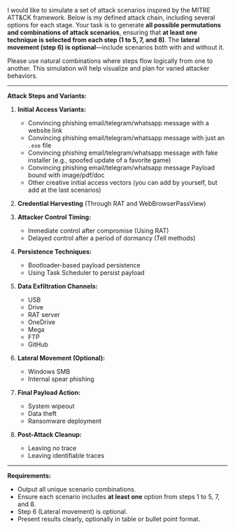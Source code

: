 I would like to simulate a set of attack scenarios inspired by the MITRE ATT\&CK framework. Below is my defined attack chain, including several options for each stage. Your task is to generate **all possible permutations and combinations of attack scenarios**, ensuring that **at least one technique is selected from each step (1 to 5, 7, and 8)**. The **lateral movement (step 6) is optional**—include scenarios both with and without it.

Please use natural combinations where steps flow logically from one to another. This simulation will help visualize and plan for varied attacker behaviors.

---

**Attack Steps and Variants:**

1. **Initial Access Variants:**

   * Convincing phishing email/telegram/whatsapp message with a website link
   * Convincing phishing email/telegram/whatsapp message with just an `.exe` file
   * Convincing phishing email/telegram/whatsapp message with fake installer (e.g., spoofed update of a favorite game)
   * Convincing phishing email/telegram/whatsapp message Payload bound with image/pdf/doc
   * Other creative initial access vectors (you can add by yourself, but add at the last scenarios)

2. **Credential Harvesting** (Through RAT and WebBrowserPassView)

3. **Attacker Control Timing:**

   * Immediate control after compromise (Using RAT)
   * Delayed control after a period of dormancy (Tell methods)

4. **Persistence Techniques:**

   * Bootloader-based payload persistence
   * Using Task Scheduler to persist payload

5. **Data Exfiltration Channels:**

   * USB
   * Drive
   * RAT server
   * OneDrive
   * Mega
   * FTP
   * GitHub

6. **Lateral Movement (Optional):**

   * Windows SMB
   * Internal spear phishing

7. **Final Payload Action:**

   * System wipeout
   * Data theft
   * Ransomware deployment

8. **Post-Attack Cleanup:**

   * Leaving no trace
   * Leaving identifiable traces

---

**Requirements:**

* Output all unique scenario combinations.
* Ensure each scenario includes **at least one** option from steps 1 to 5, 7, and 8.
* Step 6 (Lateral movement) is optional.
* Present results clearly, optionally in table or bullet point format.